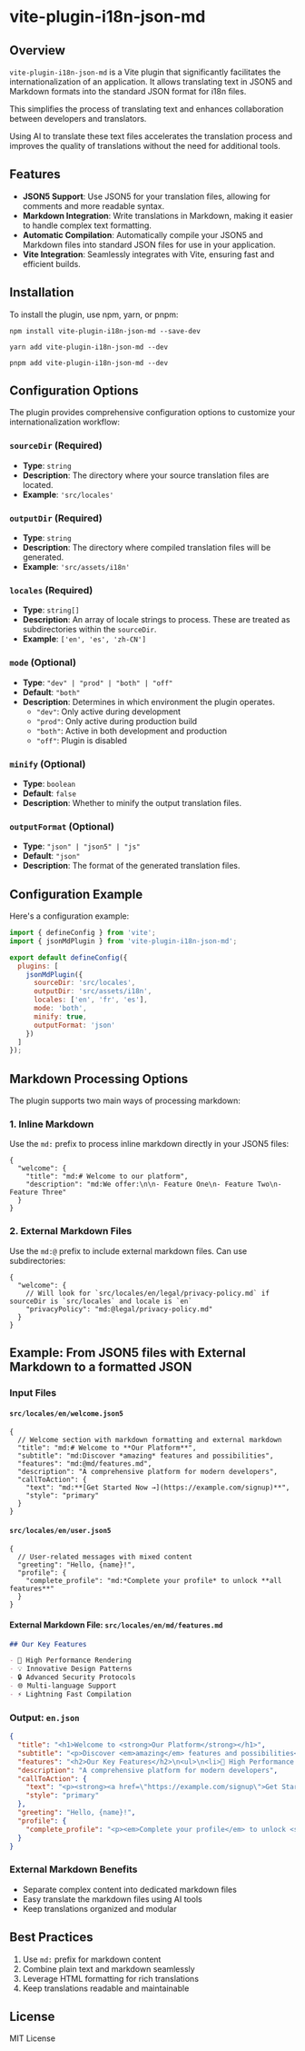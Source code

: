 # vite-plugin-i18n-json-md

## Overview

`vite-plugin-i18n-json-md` is a Vite plugin that significantly facilitates the internationalization of an application. It allows translating text in JSON5 and Markdown formats into the standard JSON format for i18n files.

This simplifies the process of translating text and enhances collaboration between developers and translators.

Using AI to translate these text files accelerates the translation process and improves the quality of translations without the need for additional tools.


## Features

- **JSON5 Support**: Use JSON5 for your translation files, allowing for comments and more readable syntax.
- **Markdown Integration**: Write translations in Markdown, making it easier to handle complex text formatting.
- **Automatic Compilation**: Automatically compile your JSON5 and Markdown files into standard JSON files for use in your application.
- **Vite Integration**: Seamlessly integrates with Vite, ensuring fast and efficient builds.

## Installation

To install the plugin, use npm, yarn, or pnpm:

```shell
npm install vite-plugin-i18n-json-md --save-dev
```

```shell
yarn add vite-plugin-i18n-json-md --dev
```

```shell
pnpm add vite-plugin-i18n-json-md --dev
```

## Configuration Options

The plugin provides comprehensive configuration options to customize your internationalization workflow:

### `sourceDir` (Required)
- **Type**: `string`
- **Description**: The directory where your source translation files are located.
- **Example**: `'src/locales'`

### `outputDir` (Required)
- **Type**: `string`
- **Description**: The directory where compiled translation files will be generated.
- **Example**: `'src/assets/i18n'`

### `locales` (Required)
- **Type**: `string[]`
- **Description**: An array of locale strings to process. These are treated as subdirectories within the `sourceDir`.
- **Example**: `['en', 'es', 'zh-CN']`

### `mode` (Optional)
- **Type**: `"dev" | "prod" | "both" | "off"`
- **Default**: `"both"`
- **Description**: Determines in which environment the plugin operates.
  - `"dev"`: Only active during development
  - `"prod"`: Only active during production build
  - `"both"`: Active in both development and production
  - `"off"`: Plugin is disabled

### `minify` (Optional)
- **Type**: `boolean`
- **Default**: `false`
- **Description**: Whether to minify the output translation files.

### `outputFormat` (Optional)
- **Type**: `"json" | "json5" | "js"`
- **Default**: `"json"`
- **Description**: The format of the generated translation files.

## Configuration Example

Here's a configuration example:

```javascript
import { defineConfig } from 'vite';
import { jsonMdPlugin } from 'vite-plugin-i18n-json-md';

export default defineConfig({
  plugins: [
    jsonMdPlugin({
      sourceDir: 'src/locales',
      outputDir: 'src/assets/i18n',
      locales: ['en', 'fr', 'es'],
      mode: 'both',
      minify: true,
      outputFormat: 'json'
    })
  ]
});
```

## Markdown Processing Options

The plugin supports two main ways of processing markdown:

### 1. Inline Markdown

Use the `md:` prefix to process inline markdown directly in your JSON5 files:

```json5
{
  "welcome": {
    "title": "md:# Welcome to our platform",
    "description": "md:We offer:\n\n- Feature One\n- Feature Two\n- Feature Three"
  }
}
```

### 2. External Markdown Files

Use the `md:@` prefix to include external markdown files. Can use subdirectories:

```json5
{
  "welcome": {
    // Will look for `src/locales/en/legal/privacy-policy.md` if sourceDir is `src/locales` and locale is `en`
    "privacyPolicy": "md:@legal/privacy-policy.md"
  }
}
```

## Example: From JSON5 files with External Markdown to a formatted JSON

### Input Files

#### `src/locales/en/welcome.json5`
```json5
{
  // Welcome section with markdown formatting and external markdown
  "title": "md:# Welcome to **Our Platform**",
  "subtitle": "md:Discover *amazing* features and possibilities",
  "features": "md:@md/features.md",
  "description": "A comprehensive platform for modern developers",
  "callToAction": {
    "text": "md:**[Get Started Now →](https://example.com/signup)**",
    "style": "primary"
  }
}
```

#### `src/locales/en/user.json5`
```json5
{
  // User-related messages with mixed content
  "greeting": "Hello, {name}!",
  "profile": {
    "complete_profile": "md:*Complete your profile* to unlock **all features**"
  }
}
```

#### External Markdown File: `src/locales/en/md/features.md`
```markdown
## Our Key Features

- 🚀 High Performance Rendering
- 💡 Innovative Design Patterns
- 🔒 Advanced Security Protocols
- 🌐 Multi-language Support
- ⚡ Lightning Fast Compilation
```

### Output: `en.json`
```json
{
  "title": "<h1>Welcome to <strong>Our Platform</strong></h1>",
  "subtitle": "<p>Discover <em>amazing</em> features and possibilities</p>",
  "features": "<h2>Our Key Features</h2>\n<ul>\n<li>🚀 High Performance Rendering</li>\n<li>💡 Innovative Design Patterns</li>\n<li>🔒 Advanced Security Protocols</li>\n<li>🌐 Multi-language Support</li>\n<li>⚡ Lightning Fast Compilation</li>\n</ul>",
  "description": "A comprehensive platform for modern developers",
  "callToAction": {
    "text": "<p><strong><a href=\"https://example.com/signup\">Get Started Now →</a></strong></p>",
    "style": "primary"
  },
  "greeting": "Hello, {name}!",
  "profile": {
    "complete_profile": "<p><em>Complete your profile</em> to unlock <strong>all features</strong></p>"
  }
}
```

### External Markdown Benefits
- Separate complex content into dedicated markdown files
- Easy translate the markdown files using AI tools
- Keep translations organized and modular

## Best Practices

1. Use `md:` prefix for markdown content
2. Combine plain text and markdown seamlessly
3. Leverage HTML formatting for rich translations
4. Keep translations readable and maintainable


## License

MIT License
